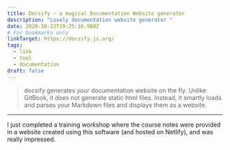 ```yaml
---
title: Docsify – a magical Documentation Website generator
description: "Lovely documentation website generator "
date: 2020-10-22T19:25:16.988Z
# For bookmarks only
linkTarget: https://docsify.js.org/
tags:
  - link
  - tool
  - documentation
draft: false
---
```

> docsify generates your documentation website on the fly. Unlike GitBook, it does not generate static html files. Instead, it smartly loads and parses your Markdown files and displays them as a website.

---

I just completed a training workshop where the course notes were provided in a website created using this software (and hosted on Netlify), and was really impressed.